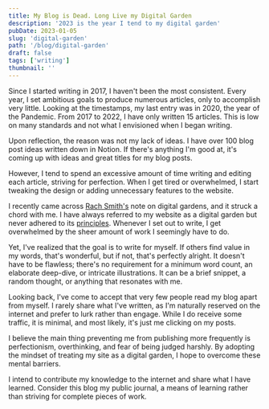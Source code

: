 ```yaml
---
title: My Blog is Dead. Long Live my Digital Garden
description: '2023 is the year I tend to my digital garden'
pubDate: 2023-01-05
slug: 'digital-garden'
path: '/blog/digital-garden'
draft: false
tags: ['writing']
thumbnail: ''
---
```


Since I started writing in 2017, I haven't been the most consistent. Every year, I set ambitious goals to produce numerous articles, only to accomplish very little. Looking at the timestamps, my last entry was in 2020, the year of the Pandemic.
From 2017 to 2022, I have only written 15 articles. This is low on many standards and not what I envisioned when I began writing.

Upon reflection, the reason was not my lack of ideas. I have over 100 blog post ideas written down in Notion. If there's anything I'm good at, it's coming up with ideas and great titles for my blog posts.

However, I tend to spend an excessive amount of time writing and editing each article, striving for perfection. When I get tired or overwhelmed, I start tweaking the design or adding unnecessary features to the website.

I recently  came across [Rach Smith's](https://rachsmith.com/my-blog-is-dead/) note on digital gardens, and it struck a chord with me.
I have always referred to my website as a digital garden but never adhered to its [principles](https://joelhooks.com/digital-garden). Whenever I set out to write, I get overwhelmed by the sheer amount of work I seemingly have to do.

Yet, I've realized that the goal is to write for myself. If others find value in my words, that's wonderful, but if not, that's perfectly alright. It doesn't have to be flawless; there's no requirement for a minimum word count, an elaborate deep-dive, or intricate illustrations. It can be a brief snippet, a random thought, or anything that resonates with me.

Looking back, I've come to accept that very few people read my blog apart from myself. I rarely share what I've written, as I'm naturally reserved on the internet and prefer to lurk rather than engage. While I do receive some traffic, it is minimal, and most likely, it's just me clicking on my posts.

I believe the main thing preventing me from publishing more frequently is perfectionism, overthinking, and fear of being judged harshly. By adopting the mindset of treating my site as a digital garden, I hope to overcome these mental barriers.

I intend to contribute my knowledge to the internet and share what I have learned. Consider this blog my public journal, a means of learning rather than striving for complete pieces of work.
